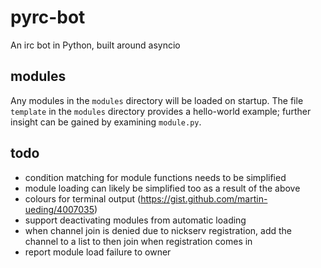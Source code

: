 # pyrc-bot
An irc bot in Python, built around asyncio

## modules
Any modules in the `modules` directory will be loaded on startup. The file `template` in the `modules` directory provides a hello-world example; further insight can be gained by examining `module.py`.

## todo
* condition matching for module functions needs to be simplified
* module loading can likely be simplified too as a result of the above
* colours for terminal output (https://gist.github.com/martin-ueding/4007035)
* support deactivating modules from automatic loading
* when channel join is denied due to nickserv registration, add the channel to a list to then join when registration comes in
* report module load failure to owner
